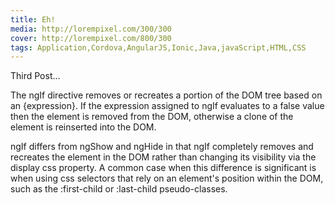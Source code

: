 ```yaml
---
title: Eh!
media: http://lorempixel.com/300/300
cover: http://lorempixel.com/800/300
tags: Application,Cordova,AngularJS,Ionic,Java,javaScript,HTML,CSS
---
```


Third Post...

The ngIf directive removes or recreates a portion of the DOM tree based on an {expression}. If the expression assigned to ngIf evaluates to a false value then the element is removed from the DOM, otherwise a clone of the element is reinserted into the DOM.

ngIf differs from ngShow and ngHide in that ngIf completely removes and recreates the element in the DOM rather than changing its visibility via the display css property. A common case when this difference is significant is when using css selectors that rely on an element's position within the DOM, such as the :first-child or :last-child pseudo-classes.

